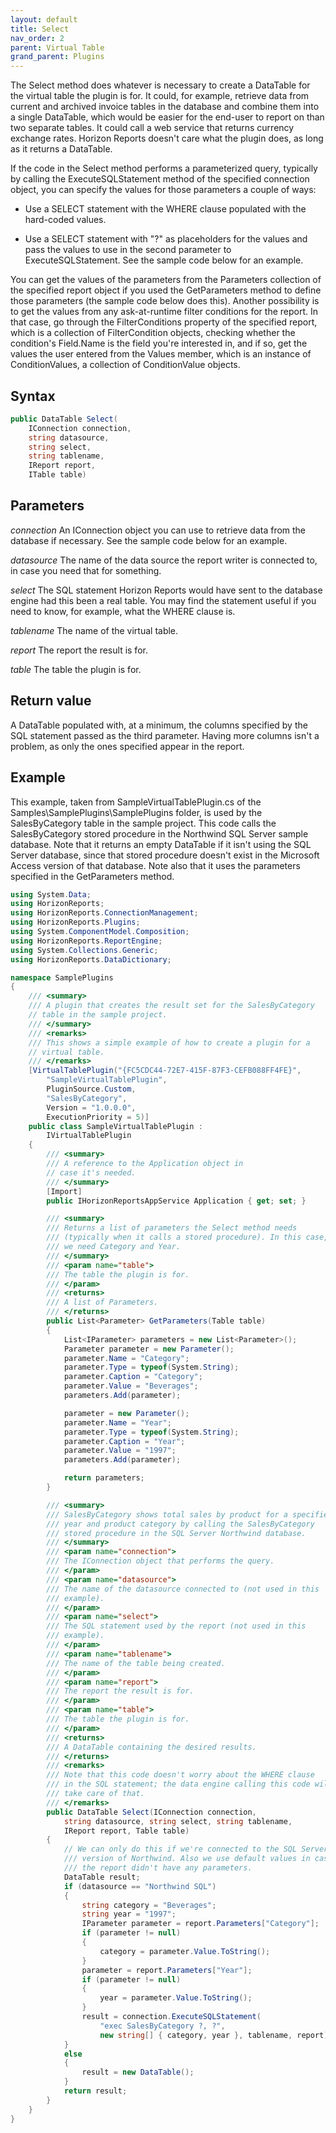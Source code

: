 ```yaml
---
layout: default
title: Select
nav_order: 2
parent: Virtual Table
grand_parent: Plugins
---
```


The Select method does whatever is necessary to create a DataTable for the virtual table the plugin is for. It could, for example, retrieve data from current and archived invoice tables in the database and combine them into a single DataTable, which would be easier for the end-user to report on than two separate tables. It could call a web service that returns currency exchange rates. Horizon Reports doesn't care what the plugin does, as long as it returns a DataTable.

If the code in the Select method performs a parameterized query, typically by calling the ExecuteSQLStatement method of the specified connection object, you can specify the values for those parameters a couple of ways:

* Use a SELECT statement with the WHERE clause populated with the hard-coded values.

* Use a SELECT statement with "?" as placeholders for the values and pass the values to use in the second parameter to ExecuteSQLStatement. See the sample code below for an example.

You can get the values of the parameters from the Parameters collection of the specified report object if you used the GetParameters method to define those parameters (the sample code below does this). Another possibility is to get the values from any ask-at-runtime filter conditions for the report. In that case, go through the FilterConditions property of the specified report, which is a collection of FilterCondition objects, checking whether the condition's Field.Name is the field you're interested in, and if so, get the values the user entered from the Values member, which is an instance of ConditionValues, a collection of ConditionValue objects.

## Syntax
```csharp
public DataTable Select(
    IConnection connection,
    string datasource,
    string select,
    string tablename,
    IReport report,
    ITable table)
```

## Parameters
*connection*
An IConnection object you can use to retrieve data from the database if necessary. See the sample code below for an example.

*datasource*
The name of the data source the report writer is connected to, in case you need that for something.

*select*
The SQL statement Horizon Reports would have sent to the database engine had this been a real table. You may find the statement useful if you need to know, for example, what the WHERE clause is.

*tablename*
The name of the virtual table.

*report*
The report the result is for.

*table*
The table the plugin is for.

## Return value
A DataTable populated with, at a minimum, the columns specified by the SQL statement passed as the third parameter. Having more columns isn't a problem, as only the ones specified appear in the report.

## Example
This example, taken from SampleVirtualTablePlugin.cs of the Samples\SamplePlugins\SamplePlugins folder, is used by the SalesByCategory table in the sample project. This code calls the SalesByCategory stored procedure in the Northwind SQL Server sample database. Note that it returns an empty DataTable if it isn't using the SQL Server database, since that stored procedure doesn't exist in the Microsoft Access version of that database. Note also that it uses the parameters specified in the GetParameters method.

```csharp
using System.Data;
using HorizonReports;
using HorizonReports.ConnectionManagement;
using HorizonReports.Plugins;
using System.ComponentModel.Composition;
using HorizonReports.ReportEngine;
using System.Collections.Generic;
using HorizonReports.DataDictionary;

namespace SamplePlugins
{
    /// <summary>
    /// A plugin that creates the result set for the SalesByCategory
    // table in the sample project.
    /// </summary>
    /// <remarks>
    /// This shows a simple example of how to create a plugin for a
    // virtual table.
    /// </remarks>
    [VirtualTablePlugin("{FC5CDC44-72E7-415F-87F3-CEFB088FF4FE}",
        "SampleVirtualTablePlugin",
        PluginSource.Custom,
        "SalesByCategory",
        Version = "1.0.0.0",
        ExecutionPriority = 5)]
    public class SampleVirtualTablePlugin :
        IVirtualTablePlugin
    {
        /// <summary>
        /// A reference to the Application object in
        // case it's needed.
        /// </summary>
        [Import]
        public IHorizonReportsAppService Application { get; set; }

        /// <summary>
        /// Returns a list of parameters the Select method needs
        /// (typically when it calls a stored procedure). In this case,
        /// we need Category and Year.
        /// </summary>
        /// <param name="table">
        /// The table the plugin is for.
        /// </param>
        /// <returns>
        /// A list of Parameters.
        /// </returns>
        public List<Parameter> GetParameters(Table table)
        {
            List<IParameter> parameters = new List<Parameter>();
            Parameter parameter = new Parameter();
            parameter.Name = "Category";
            parameter.Type = typeof(System.String);
            parameter.Caption = "Category";
            parameter.Value = "Beverages";
            parameters.Add(parameter);

            parameter = new Parameter();
            parameter.Name = "Year";
            parameter.Type = typeof(System.String);
            parameter.Caption = "Year";
            parameter.Value = "1997";
            parameters.Add(parameter);

            return parameters;
        }

        /// <summary>
        /// SalesByCategory shows total sales by product for a specified
        /// year and product category by calling the SalesByCategory
        /// stored procedure in the SQL Server Northwind database.
        /// </summary>
        /// <param name="connection">
        /// The IConnection object that performs the query.
        /// </param>
        /// <param name="datasource">
        /// The name of the datasource connected to (not used in this
        /// example).
        /// </param>
        /// <param name="select">
        /// The SQL statement used by the report (not used in this
        /// example).
        /// </param>
        /// <param name="tablename">
        /// The name of the table being created.
        /// </param>
        /// <param name="report">
        /// The report the result is for.
        /// </param>
        /// <param name="table">
        /// The table the plugin is for.
        /// </param>
        /// <returns>
        /// A DataTable containing the desired results.
        /// </returns>
        /// <remarks>
        /// Note that this code doesn't worry about the WHERE clause
        /// in the SQL statement; the data engine calling this code will
        /// take care of that.
        /// </remarks>
        public DataTable Select(IConnection connection,
            string datasource, string select, string tablename,
            IReport report, Table table)
        {
            // We can only do this if we're connected to the SQL Server
            /// version of Northwind. Also we use default values in case
            /// the report didn't have any parameters.
            DataTable result;
            if (datasource == "Northwind SQL")
            {
                string category = "Beverages";
                string year = "1997";
                IParameter parameter = report.Parameters["Category"];
                if (parameter != null)
                {
                    category = parameter.Value.ToString();
                }
                parameter = report.Parameters["Year"];
                if (parameter != null)
                {
                    year = parameter.Value.ToString();
                }
                result = connection.ExecuteSQLStatement(
                    "exec SalesByCategory ?, ?",
                    new string[] { category, year }, tablename, report);
            }
            else
            {
                result = new DataTable();
            }
            return result;
        }
    }
}
```
